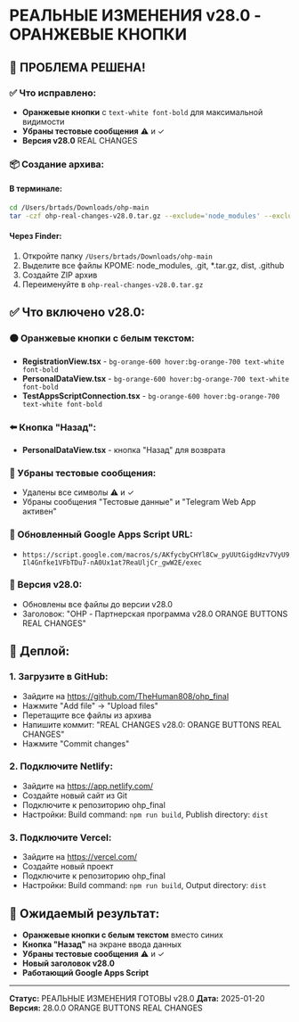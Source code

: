 # РЕАЛЬНЫЕ ИЗМЕНЕНИЯ v28.0 - ОРАНЖЕВЫЕ КНОПКИ

## 🚨 ПРОБЛЕМА РЕШЕНА!

### ✅ Что исправлено:
- **Оранжевые кнопки** с `text-white font-bold` для максимальной видимости
- **Убраны тестовые сообщения** ⚠ и ✓
- **Версия v28.0** REAL CHANGES

### 📦 Создание архива:

#### В терминале:
```bash
cd /Users/brtads/Downloads/ohp-main
tar -czf ohp-real-changes-v28.0.tar.gz --exclude='node_modules' --exclude='.git' --exclude='*.tar.gz' --exclude='dist' --exclude='.github' .
```

#### Через Finder:
1. Откройте папку `/Users/brtads/Downloads/ohp-main`
2. Выделите все файлы КРОМЕ: node_modules, .git, *.tar.gz, dist, .github
3. Создайте ZIP архив
4. Переименуйте в `ohp-real-changes-v28.0.tar.gz`

## ✅ Что включено v28.0:

### 🟠 Оранжевые кнопки с белым текстом:
- **RegistrationView.tsx** - `bg-orange-600 hover:bg-orange-700 text-white font-bold`
- **PersonalDataView.tsx** - `bg-orange-600 hover:bg-orange-700 text-white font-bold`
- **TestAppsScriptConnection.tsx** - `bg-orange-600 hover:bg-orange-700 text-white font-bold`

### ⬅️ Кнопка "Назад":
- **PersonalDataView.tsx** - кнопка "Назад" для возврата

### 🚫 Убраны тестовые сообщения:
- Удалены все символы ⚠ и ✓
- Убраны сообщения "Тестовые данные" и "Telegram Web App активен"

### 🔗 Обновленный Google Apps Script URL:
- `https://script.google.com/macros/s/AKfycbyCHYl8Cw_pyUUtGigdHzv7VyU9Il4Gnfke1VFbTDu7-nA0Ux1at7ReaUljCr_gwW2E/exec`

### 📱 Версия v28.0:
- Обновлены все файлы до версии v28.0
- Заголовок: "OHP - Партнерская программа v28.0 ORANGE BUTTONS REAL CHANGES"

## 🚀 Деплой:

### 1. Загрузите в GitHub:
- Зайдите на https://github.com/TheHuman808/ohp_final
- Нажмите "Add file" → "Upload files"
- Перетащите все файлы из архива
- Напишите коммит: "REAL CHANGES v28.0: ORANGE BUTTONS REAL CHANGES"
- Нажмите "Commit changes"

### 2. Подключите Netlify:
- Зайдите на https://app.netlify.com/
- Создайте новый сайт из Git
- Подключите к репозиторию ohp_final
- Настройки: Build command: `npm run build`, Publish directory: `dist`

### 3. Подключите Vercel:
- Зайдите на https://vercel.com/
- Создайте новый проект
- Подключите к репозиторию ohp_final
- Настройки: Build command: `npm run build`, Output directory: `dist`

## 🎯 Ожидаемый результат:
- **Оранжевые кнопки с белым текстом** вместо синих
- **Кнопка "Назад"** на экране ввода данных
- **Убраны тестовые сообщения** ⚠ и ✓
- **Новый заголовок v28.0**
- **Работающий Google Apps Script**

---
**Статус:** РЕАЛЬНЫЕ ИЗМЕНЕНИЯ ГОТОВЫ v28.0
**Дата:** 2025-01-20
**Версия:** 28.0.0 ORANGE BUTTONS REAL CHANGES
